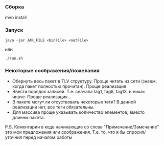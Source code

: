### Сборка
mvn install

### Запуск

	java -jar JAR_FILE <binFile> <outFile>

или 

	./run.sh

### Некоторые соображения/пожелания
* Обернуть весь пакет в TLV структуру. Проще читать из сети (знаем, когда пакет полностью прочитан).
Проще реализация
* Ввести порядок записей. Т.е. сначала tag1, tag8, tag13, и никак иначе. Проще реализация...
* В пакете могут ли отсуствовать некоторые теги? В данной реализации нет, все теги обязательны.
* Для массива проще указывать количество элементов, вместо длинны пакета.

P.S. Коментарии в коде начинающие со слова "Примечание/Замечание"
это мои предложения или соображения. Т.е. то, что я бы спросил/уточнил перед
началом работы